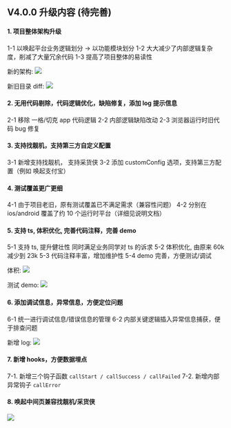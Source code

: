 ## V4.0.0 升级内容 (待完善)

#### 1. 项目整体架构升级

1-1 以唤起平台业务逻辑划分 -> 以功能模块划分
1-2 大大减少了内部逻辑复杂度，削减了大量冗余代码
1-3 提高了项目整体的易读性

新的架构:
<img src="./new-arch.png">

新旧目录 diff:
<img src="./arch-diff.png">

#### 2. 无用代码剔除，代码逻辑优化，缺陷修复，添加 log 提示信息

2-1 移除 一格/切克 app 代码逻辑
2-2 内部逻辑缺陷改动
2-3 浏览器运行时旧代码 bug 修复

#### 3. 支持找靓机，支持第三方自定义配置

3-1 新增支持找靓机， 支持采货侠
3-2 添加 customConfig 选项，支持第三方配置（例如 唤起支付宝）

#### 4. 测试覆盖更广更细

4-1 由于项目老旧，原有测试覆盖已不满足需求（兼容性问题）
4-2 分别在 ios/android 覆盖了约 10 个运行时平台（详细见说明文档）

#### 5. 支持 ts, 体积优化, 完善代码注释，完善 demo

5-1 支持 ts, 提升健壮性 同时满足业务同学对 ts 的诉求
5-2 体积优化, 由原来 60k 减少到 23k
5-3 代码注释丰富，增加维护性
5-4 demo 完善，方便测试/调试

体积:
<img src="./size-diff.png">

测试 demo:
<img src="./demo-diff.png">

#### 6. 添加调试信息，异常信息，方便定位问题

6-1 统一进行调试信息/错误信息的管理
6-2 内部关键逻辑插入异常信息捕获，便于排查问题

新增 log:
<img src="./loginfo.png">

#### 7. 新增 hooks，方便数据埋点

7-1. 新增三个钩子函数 `callStart / callSuccess / callFailed`
7-2. 新增内部异常钩子 `callError`

#### 8. 唤起中间页兼容找靓机/采货侠

<img src="./mid-page.png">
